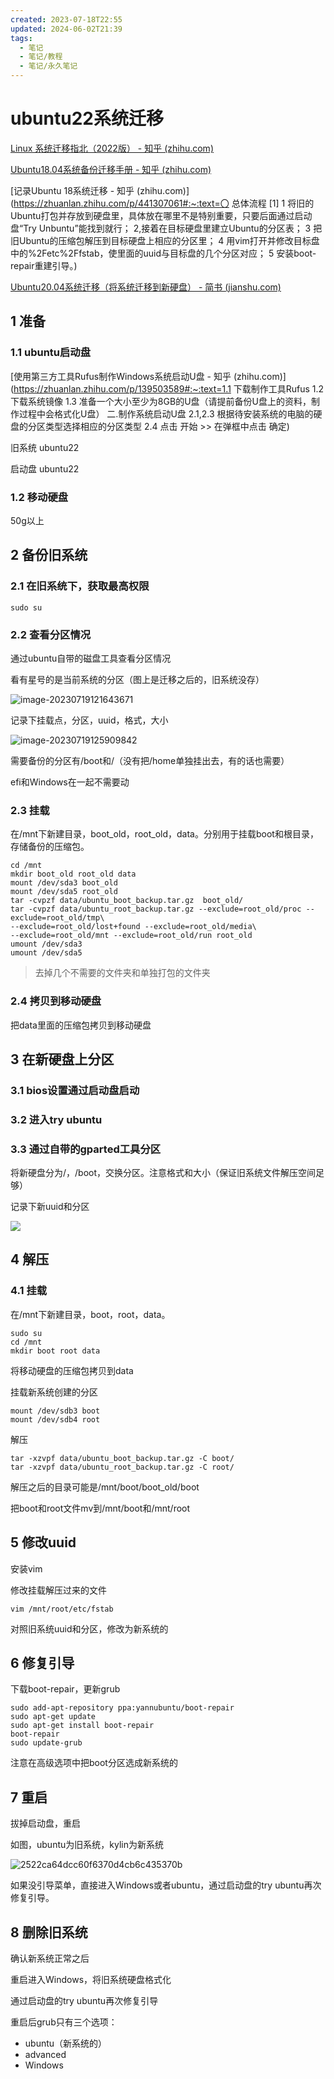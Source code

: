 ```yaml
---
created: 2023-07-18T22:55
updated: 2024-06-02T21:39
tags:
  - 笔记
  - 笔记/教程
  - 笔记/永久笔记
---
```


# ubuntu22系统迁移

[Linux 系统迁移指北（2022版） - 知乎 (zhihu.com)](https://zhuanlan.zhihu.com/p/529864504)

[Ubuntu18.04系统备份迁移手册 - 知乎 (zhihu.com)](https://zhuanlan.zhihu.com/p/126228018)

[记录Ubuntu 18系统迁移 - 知乎 (zhihu.com)](https://zhuanlan.zhihu.com/p/441307061#:~:text=〇 总体流程 [1] 1 将旧的Ubuntu打包并存放到硬盘里，具体放在哪里不是特别重要，只要后面通过启动盘“Try Unbuntu”能找到就行； 2,接着在目标硬盘里建立Ubuntu的分区表； 3 把旧Ubuntu的压缩包解压到目标硬盘上相应的分区里； 4 用vim打开并修改目标盘中的%2Fetc%2Ffstab，使里面的uuid与目标盘的几个分区对应； 5 安装boot-repair重建引导。)

[Ubuntu20.04系统迁移（将系统迁移到新硬盘） - 简书 (jianshu.com)](https://www.jianshu.com/p/8b067b9bab2c)

## 1 准备

### 1.1 ubuntu启动盘

[使用第三方工具Rufus制作Windows系统启动U盘 - 知乎 (zhihu.com)](https://zhuanlan.zhihu.com/p/139503589#:~:text=1.1 下载制作工具Rufus 1.2 下载系统镜像 1.3 准备一个大小至少为8GB的U盘（请提前备份U盘上的资料，制作过程中会格式化U盘） 二.制作系统启动U盘 2.1,2.3 根据待安装系统的电脑的硬盘的分区类型选择相应的分区类型 2.4 点击 开始 >> 在弹框中点击 确定)

旧系统 ubuntu22

启动盘 ubuntu22

### 1.2 移动硬盘

50g以上

## 2 备份旧系统

### 2.1 在旧系统下，获取最高权限

```shell
sudo su
```

### 2.2 查看分区情况

通过ubuntu自带的磁盘工具查看分区情况

看有星号的是当前系统的分区（图上是迁移之后的，旧系统没存）

![image-20230719121643671](https://gcore.jsdelivr.net/gh/wsm6636/pic/202307191216818.png)

记录下挂载点，分区，uuid，格式，大小

![image-20230719125909842](https://gcore.jsdelivr.net/gh/wsm6636/pic/202307191259952.png)

需要备份的分区有/boot和/（没有把/home单独挂出去，有的话也需要）

efi和Windows在一起不需要动

### 2.3 挂载

在/mnt下新建目录，boot_old，root_old，data。分别用于挂载boot和根目录，存储备份的压缩包。

```shell
cd /mnt
mkdir boot_old root_old data
mount /dev/sda3 boot_old
mount /dev/sda5 root_old
tar -cvpzf data/ubuntu_boot_backup.tar.gz  boot_old/
tar -cvpzf data/ubuntu_root_backup.tar.gz --exclude=root_old/proc --exclude=root_old/tmp\
--exclude=root_old/lost+found --exclude=root_old/media\
--exclude=root_old/mnt --exclude=root_old/run root_old
umount /dev/sda3
umount /dev/sda5
```

> 去掉几个不需要的文件夹和单独打包的文件夹

### 2.4 拷贝到移动硬盘

把data里面的压缩包拷贝到移动硬盘

## 3 在新硬盘上分区

### 3.1 bios设置通过启动盘启动

### 3.2 进入try ubuntu

### 3.3 通过自带的gparted工具分区

将新硬盘分为/，/boot，交换分区。注意格式和大小（保证旧系统文件解压空间足够）

记录下新uuid和分区

![](https://gcore.jsdelivr.net/gh/wsm6636/pic/202307191259150.png)

## 4 解压

### 4.1 挂载

在/mnt下新建目录，boot，root，data。

```shell
sudo su
cd /mnt
mkdir boot root data
```

将移动硬盘的压缩包拷贝到data

挂载新系统创建的分区

```shell
mount /dev/sdb3 boot
mount /dev/sdb4 root
```

解压

```shell
tar -xzvpf data/ubuntu_boot_backup.tar.gz -C boot/
tar -xzvpf data/ubuntu_root_backup.tar.gz -C root/
```

解压之后的目录可能是/mnt/boot/boot_old/boot

把boot和root文件mv到/mnt/boot和/mnt/root

## 5 修改uuid

安装vim

修改挂载解压过来的文件

```shell
vim /mnt/root/etc/fstab
```

对照旧系统uuid和分区，修改为新系统的

## 6 修复引导

下载boot-repair，更新grub

```shell
sudo add-apt-repository ppa:yannubuntu/boot-repair
sudo apt-get update
sudo apt-get install boot-repair
boot-repair
sudo update-grub
```

注意在高级选项中把boot分区选成新系统的

## 7 重启

拔掉启动盘，重启

如图，ubuntu为旧系统，kylin为新系统

![2522ca64dcc60f6370d4cb6c435370b](https://gcore.jsdelivr.net/gh/wsm6636/pic/202307191321349.jpg)

如果没引导菜单，直接进入Windows或者ubuntu，通过启动盘的try ubuntu再次修复引导。

## 8 删除旧系统

确认新系统正常之后

重启进入Windows，将旧系统硬盘格式化

通过启动盘的try ubuntu再次修复引导

重启后grub只有三个选项：

- ubuntu（新系统的）
- advanced
- Windows